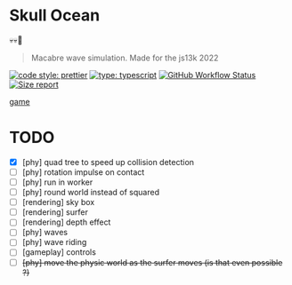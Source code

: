 # Skull Ocean

💀💀🌊

> Macabre wave simulation. Made for the js13k 2022

[![code style: prettier](https://img.shields.io/badge/code_style-prettier-ff69b4.svg?style=flat-square)](https://github.com/prettier/prettier) [![type: typescript](https://img.shields.io/npm/types/typescript.svg?style=flat-square)](https://github.com/microsoft/TypeScript) [![GitHub Workflow Status](https://img.shields.io/github/workflow/status/platane/skull-ocean/main?style=flat-square)](https://github.com/platane/skull-ocean/actions?query=workflow%3Amain) [![Size report](https://img.shields.io/endpoint?url=https://raw.githubusercontent.com/Platane/skull-ocean/gh-pages/shieldio_size.json&style=flat-square)](https://github.com/Platane/skull-ocean/blob/gh-pages/bundle.zip)

[game](https://platane.github.io/skull-ocean/index.html)

# TODO

- [x] [phy] quad tree to speed up collision detection
- [ ] [phy] rotation impulse on contact
- [ ] [phy] run in worker
- [ ] [phy] round world instead of squared
- [ ] [rendering] sky box
- [ ] [rendering] surfer
- [ ] [rendering] depth effect
- [ ] [phy] waves
- [ ] [phy] wave riding
- [ ] [gameplay] controls
- [ ] ~~[phy] move the physic world as the surfer moves (is that even possible ?)~~
